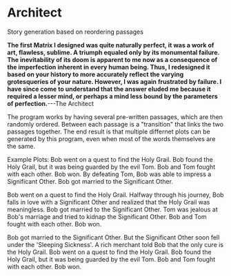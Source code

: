 # Architect
Story generation based on reordering passages

**The first Matrix I designed was quite naturally perfect, it was a work of art, flawless, sublime. A triumph equaled only by its monumental failure. The inevitability of its doom is apparent to me now as a consequence of the imperfection inherent in every human being. Thus, I redesigned it based on your history to more accurately reflect the varying grotesqueries of your nature. However, I was again frustrated by failure. I have since come to understand that the answer eluded me because it required a lesser mind, or perhaps a mind less bound by the parameters of perfection.**---The Architect

The program works by having several pre-written passages, which are then randomly ordered. Between each passage is a "transition" that links the two passages together. The end result is that multiple differnet plots can be generated by this program, even when most of the words themselves are the same.

Example Plots:
Bob went on a quest to find the Holy Grail.
Bob found the Holy Grail, but it was being guarded by the evil Tom.
Bob and Tom fought with each other. Bob won.
By defeating Tom, Bob was able to impress a Significant Other.
Bob got married to the Significant Other.

Bob went on a quest to find the Holy Grail.
Halfway through his journey, Bob falls in love with a Significant Other and realized that the Holy Grail was meaningless.
Bob got married to the Significant Other.
Tom was jealous at Bob's marriage and tried to kidnap the Significant Other.
Bob and Tom fought with each other. Bob won.

Bob got married to the Significant Other.
But the Significant Other soon fell under the 'Sleeping Sickness'. A rich merchant told Bob that the only cure is the Holy Grail.
Bob went on a quest to find the Holy Grail.
Bob found the Holy Grail, but it was being guarded by the evil Tom.
Bob and Tom fought with each other. Bob won.